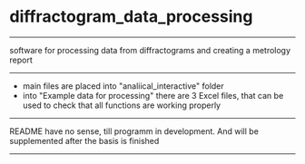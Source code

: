 # diffractogram_data_processing
____
software for processing data from diffractograms and creating a metrology report
____
+ main files are placed into "analiical_interactive" folder
+ into "Example data for processing" there are 3 Excel files, that can be used to check that all functions are working properly
____
README have no sense, till programm in development. And will be supplemented after the basis is finished
____
